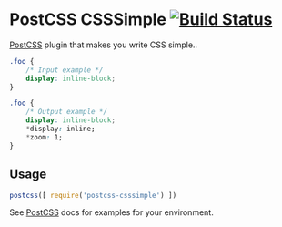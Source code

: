 # PostCSS CSSSimple [![Build Status][ci-img]][ci]

[PostCSS] plugin that makes you write CSS simple..

[PostCSS]: https://github.com/postcss/postcss
[ci-img]:  https://travis-ci.org/sivan/postcss-csssimple.svg
[ci]:      https://travis-ci.org/sivan/postcss-csssimple

```css
.foo {
    /* Input example */
    display: inline-block;
}
```

```css
.foo {
    /* Output example */
    display: inline-block;
    *display: inline;
    *zoom: 1;
}
```

## Usage

```js
postcss([ require('postcss-csssimple') ])
```

See [PostCSS] docs for examples for your environment.
